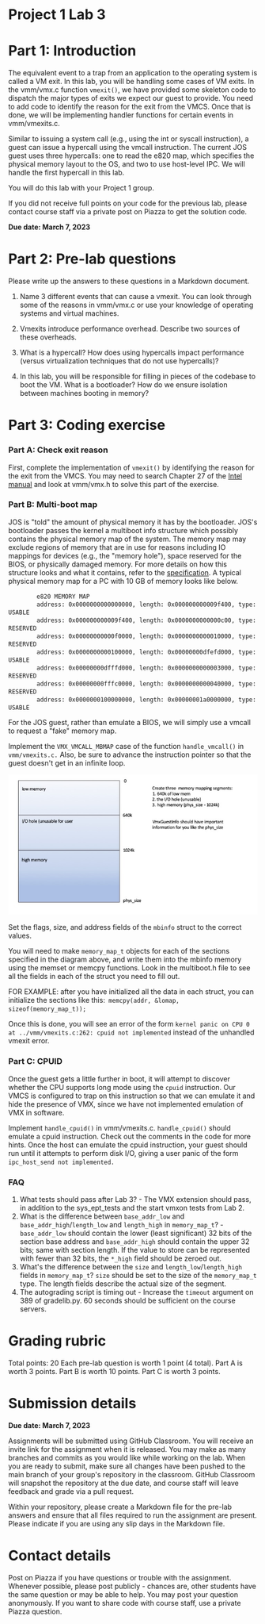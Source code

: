 # Project 1 Lab 3

# Part 1: Introduction

The equivalent event to a trap from an application to the operating system is called a VM exit. In this lab, you will be handling some cases of VM exits. In the vmm/vmx.c function `vmexit()`, we have provided some skeleton code to dispatch the major types of exits we expect our guest to provide. You need to add code to identify the reason for the exit from the VMCS. Once that is done, we will be implementing handler functions for certain events in vmm/vmexits.c.

Similar to issuing a system call (e.g., using the int or syscall instruction), a guest can issue a hypercall using the vmcall instruction. The current JOS guest uses three hypercalls: one to read the e820 map, which specifies the physical memory layout to the OS, and two to use host-level IPC. We will handle the first hypercall in this lab.

You will do this lab with your Project 1 group. 

If you did not receive full points on your code for the previous lab, please contact course staff via a private post on Piazza to get the solution code.

**Due date: March 7, 2023**

# Part 2: Pre-lab questions

Please write up the answers to these questions in a Markdown document.

1. Name 3 different events that can cause a vmexit. You can look through some of the reasons in vmm/vmx.c or use your knowledge of operating systems and virtual machines.

2. Vmexits introduce performance overhead. Describe two sources of these overheads.

3. What is a hypercall? How does using hypercalls impact performance (versus virtualization techniques that do not use hypercalls)?

4. In this lab, you will be responsible for filling in pieces of the codebase to boot the VM. What is a bootloader? How do we ensure isolation between machines booting in memory?

# Part 3: Coding exercise

### Part A: Check exit reason
First, complete the implementation of `vmexit()` by identifying the reason for the exit from the VMCS. You may need to search Chapter 27 of the [Intel manual](http://www.cs.utexas.edu/~vijay/cs378-f17/projects/64-ia-32-architectures-software-developer-vol-3c-part-3-manual.pdf) and look at vmm/vmx.h to solve this part of the exercise.

### Part B: Multi-boot map

JOS is "told" the amount of physical memory it has by the bootloader. JOS's bootloader passes the kernel a multiboot info structure which possibly contains the physical memory map of the system. The memory map may exclude regions of memory that are in use for reasons including IO mappings for devices (e.g., the "memory hole"), space reserved for the BIOS, or physically damaged memory. For more details on how this structure looks and what it contains, refer to the [specification](https://www.gnu.org/software/grub/manual/multiboot/multiboot.html). A typical physical memory map for a PC with 10 GB of memory looks like below.
```
        e820 MEMORY MAP
        address: 0x0000000000000000, length: 0x000000000009f400, type: USABLE
        address: 0x000000000009f400, length: 0x0000000000000c00, type: RESERVED
        address: 0x00000000000f0000, length: 0x0000000000010000, type: RESERVED
        address: 0x0000000000100000, length: 0x00000000dfefd000, type: USABLE
        address: 0x00000000dfffd000, length: 0x0000000000003000, type: RESERVED
        address: 0x00000000fffc0000, length: 0x0000000000040000, type: RESERVED
        address: 0x0000000100000000, length: 0x00000001a0000000, type: USABLE
```

For the JOS guest, rather than emulate a BIOS, we will simply use a vmcall to request a "fake" memory map. 


Implement the `VMX_VMCALL_MBMAP` case of the function `handle_vmcall()` in `vmm/vmexits.c.` Also, be sure to advance the instruction pointer so that the guest doesn't get in an infinite loop.

![Image of Map](figures/memmap.jpg)

Set the flags, size, and address fields of the `mbinfo` struct to the correct values.

You will need to make `memory_map_t` objects for each of the sections specified in the diagram above, and write them into the mbinfo memory using the memset or memcpy functions. Look in the multiboot.h file to see all the fields in each of the struct you need to fill out. 

FOR EXAMPLE: after you have initialized all the data in each struct, you can initialize the sections like this:` memcpy(addr, &lomap, sizeof(memory_map_t));`

Once this is done, you will see an error of the form `kernel panic on CPU 0 at ../vmm/vmexits.c:262: cpuid not implemented` instead of the unhandled vmexit error.

### Part C: CPUID

Once the guest gets a little further in boot, it will attempt to discover whether the CPU supports long mode using the `cpuid` instruction. Our VMCS is configured to trap on this instruction so that we can emulate it and hide the presence of VMX, since we have not implemented emulation of VMX in software. 

Implement `handle_cpuid()` in vmm/vmexits.c. `handle_cpuid()` should emulate a cpuid instruction. Check out the comments in the code for more hints. Once the host can emulate the cpuid instruction, your guest should run until it attempts to perform disk I/O, giving a user panic of the form `ipc_host_send not implemented.`

### FAQ


1. What tests should pass after Lab 3? - The VMX extension should pass, in addition to the sys_ept_tests and the start vmxon tests from Lab 2. 
2. What is the difference between `base_addr_low` and `base_addr_high`/`length_low` and `length_high` in `memory_map_t`? - `base_addr_low` should contain the lower (least significant) 32 bits of the section base address and `base_addr_high` should contain the upper 32 bits; same with section length. If the value to store can be represented with fewer than 32 bits, the `*_high` field should be zeroed out. 
3. What's the difference between the `size` and `length_low`/`length_high` fields in `memory_map_t`? `size` should be set to the size of the `memory_map_t` type. The length fields describe the actual size of the segment.
4. The autograding script is timing out - Increase the `timeout` argument on 389 of gradelib.py. 60 seconds should be sufficient on the course servers.

# Grading rubric

Total points: 20
Each pre-lab question is worth 1 point (4 total).
Part A is worth 3 points.
Part B is worth 10 points.
Part C is worth 3 points.

# Submission details

**Due date: March 7, 2023**

Assignments will be submitted using GitHub Classroom. You will receive an invite link for the assignment when it is released. You may make as many branches and commits as you would like while working on the lab. When you are ready to submit, make sure all changes have been pushed to the main branch of your group's repository in the classroom. GitHub Classroom will snapshot the repository at the due date, and course staff will leave feedback and grade via a pull request.

Within your repository, please create a Markdown file for the pre-lab answers and ensure that all files required to run the assignment are present. Please indicate if you are using any slip days in the Markdown file.

# Contact details

Post on Piazza if you have questions or trouble with the assignment. Whenever possible, please post publicly - chances are, other students have the same question or may be able to help. You may post your question anonymously. If you want to share code with course staff, use a private Piazza question.

